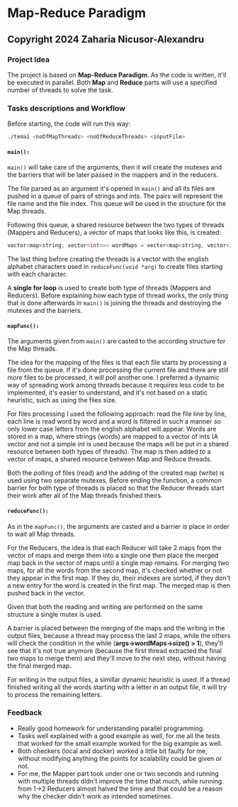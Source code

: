 # Map-Reduce Paradigm

## Copyright 2024 Zaharia Nicusor-Alexandru

### Project Idea

The project is based on **Map-Reduce Paradigm**.
As the code is written, it'll be executed in parallel.
Both **Map** and **Reduce** parts will use a specified number of threads to solve the task.

### Tasks descriptions and Workflow

Before starting, the code will run this way:

```bash
./tema1 <noOfMapThreads> <noOfReduceThreads> <inputFile>
```

#### `main():`

`main()` will take care of the arguments, then it will create the mutexes and the barriers that will be later passed in the mappers and in the reducers.

The file parsed as an argument it's opened in `main()` and all its files are pushed in a queue of pairs of strings and ints.
The pairs will represent the file name and the file index.
This queue will be used in the structure for the Map threads.

Following this queue, a shared resource between the two types of threads (Mappers and Reducers), a vector of maps that looks like this, is created:

```cpp
vector<map<string, vector<int>>> wordMaps = vector<map<string, vector<int>>>();
```

The last thing before creating the threads is a vector with the english alphabet characters used in `reduceFunc(void *arg)` to create files starting with each character.

A **single for loop** is used to create both type of threads (Mappers and Reducers).
Before explaining how each type of thread works, the only thing that is done afterwards in `main()` is joining the threads and destroying the mutexes and the barriers.

#### `mapFunc():`

The arguments given from `main()` are casted to the according structure for the Map threads.

The idea for the mapping of the files is that each file starts by processing a file from the queue.
If it's done processing the current file and there are still more files to be processed, it will poll another one.
I preferred a dynamic way of spreading work among threads because it requires less code to be implemented, it's easier to understand, and it's not based on a static heuristic, such as using the files size.

For files processing I used the following approach: read the file line by line, each line is read word by word and a word is filtered in such a manner so only lower case letters from the english alphabet will appear.
Words are stored in a map, where strings (words) are mapped to a vector of ints (A vector and not a simple int is used because the maps will be put in a shared resource between both types of threads).
The map is then added to a vector of maps, a shared resource between Map and Reduce threads.

Both the polling of files (read) and the adding of the created map (write) is used using two separate mutexes.
Before ending the function, a common barrier for both type of threads is placed so that the Reducer threads start their work after all of the Map threads finished theirs.

#### `reduceFunc():`

As in the `mapFunc()`, the arguments are casted and a barrier is place in order to wait all Map threads.

For the Reducers, the idea is that each Reducer will take 2 maps from the vector of maps and merge them into a single one then place the merged map back in the vector of maps until a single map remains.
For merging two maps, for all the words from the second map, it's checked whether or not they appear in the first map. If they do, their indexes are sorted, if they don't a new entry for the word is created in the first map.
The merged map is then pushed back in the vector.

Given that both the reading and writing are performed on the same structure a single mutex is used.

A barrier is placed between the merging of the maps and the writing in the output files, because a thread may process the last 2 maps, while the others will check the condition in the while (**args->wordMaps->size() > 1**), they'll see that it's not true anymore (because the first thread extracted the final two maps to merge them) and they'll move to the next step, without having the final merged map.

For writing in the output files, a simillar dynamic heuristic is used.
If a thread finished writing all the words starting with a letter in an output file, it will try to process the remaining letters.

### Feedback

- Really good homework for understanding parallel programming.
- Tasks well explained with a good example as well, for me all the tests that worked for the small example worked for the big example as well.
- Both checkers (local and docker) worked a little bit faulty for me, without modifying anything the points for scalability could be given or not.
- For me, the Mapper part took under one or two seconds and running with multiple threads didn't improve the time that much, while running from 1->2 Reducers almost halved the time and that could be a reason why the checker didn't work as intended sometimes.

